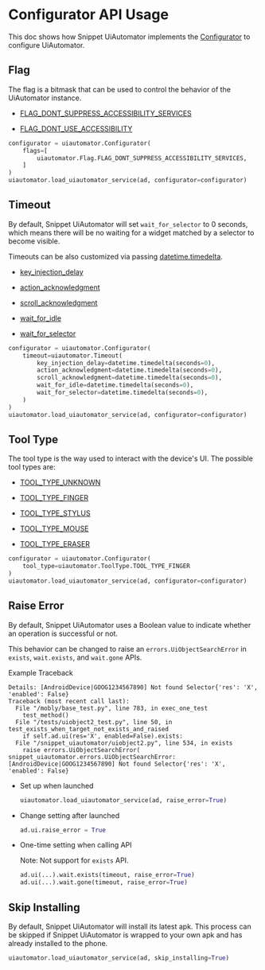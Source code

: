 # Configurator API Usage

This doc shows how Snippet UiAutomator implements the
[Configurator](https://developer.android.com/reference/androidx/test/uiautomator/Configurator)
to configure UiAutomator.

## Flag

The flag is a bitmask that can be used to control the behavior of the
UiAutomator instance.

-   [FLAG_DONT_SUPPRESS_ACCESSIBILITY_SERVICES](https://developer.android.com/reference/android/app/UiAutomation.html#FLAG_DONT_SUPPRESS_ACCESSIBILITY_SERVICES)

-   [FLAG_DONT_USE_ACCESSIBILITY](https://developer.android.com/reference/android/app/UiAutomation.html#FLAG_DONT_USE_ACCESSIBILITY)

```python
configurator = uiautomator.Configurator(
    flags=[
        uiautomator.Flag.FLAG_DONT_SUPPRESS_ACCESSIBILITY_SERVICES,
    ]
)
uiautomator.load_uiautomator_service(ad, configurator=configurator)
```

## Timeout

By default, Snippet UiAutomator will set `wait_for_selector` to 0 seconds, which
means there will be no waiting for a widget matched by a selector to become
visible.

Timeouts can be also customized via passing
[datetime.timedelta](https://docs.python.org/3/library/datetime.html#timedelta-objects).

-   [key_injection_delay](https://developer.android.com/reference/androidx/test/uiautomator/Configurator#setKeyInjectionDelay\(long\))

-   [action_acknowledgment](https://developer.android.com/reference/androidx/test/uiautomator/Configurator#setActionAcknowledgmentTimeout\(long\))

-   [scroll_acknowledgment](https://developer.android.com/reference/androidx/test/uiautomator/Configurator#setScrollAcknowledgmentTimeout\(long\))

-   [wait_for_idle](https://developer.android.com/reference/androidx/test/uiautomator/Configurator#setWaitForIdleTimeout\(long\))

-   [wait_for_selector](https://developer.android.com/reference/androidx/test/uiautomator/Configurator#setWaitForSelectorTimeout\(long\))

```python
configurator = uiautomator.Configurator(
    timeout=uiautomator.Timeout(
        key_injection_delay=datetime.timedelta(seconds=0),
        action_acknowledgment=datetime.timedelta(seconds=0),
        scroll_acknowledgment=datetime.timedelta(seconds=0),
        wait_for_idle=datetime.timedelta(seconds=0),
        wait_for_selector=datetime.timedelta(seconds=0),
    )
)
uiautomator.load_uiautomator_service(ad, configurator=configurator)
```

## Tool Type

The tool type is the way used to interact with the device's UI. The possible
tool types are:

-   [TOOL_TYPE_UNKNOWN](https://developer.android.com/reference/android/view/MotionEvent#TOOL_TYPE_UNKNOWN)

-   [TOOL_TYPE_FINGER](https://developer.android.com/reference/android/view/MotionEvent#TOOL_TYPE_FINGER)

-   [TOOL_TYPE_STYLUS](https://developer.android.com/reference/android/view/MotionEvent#TOOL_TYPE_STYLUS)

-   [TOOL_TYPE_MOUSE](https://developer.android.com/reference/android/view/MotionEvent#TOOL_TYPE_MOUSE)

-   [TOOL_TYPE_ERASER](https://developer.android.com/reference/android/view/MotionEvent#TOOL_TYPE_ERASER)

```python
configurator = uiautomator.Configurator(
    tool_type=uiautomator.ToolType.TOOL_TYPE_FINGER
)
uiautomator.load_uiautomator_service(ad, configurator=configurator)
```

## Raise Error

By default, Snippet UiAutomator uses a Boolean value to indicate whether an
operation is successful or not.

This behavior can be changed to raise an `errors.UiObjectSearchError` in
`exists`, `wait.exists`, and `wait.gone` APIs.

<section class="zippy" id="UiObjectSearchError">

Example Traceback

```
Details: [AndroidDevice|GOOG1234567890] Not found Selector{'res': 'X', 'enabled': False}
Traceback (most recent call last):
  File "/mobly/base_test.py", line 783, in exec_one_test
    test_method()
  File "/tests/uiobject2_test.py", line 50, in test_exists_when_target_not_exists_and_raised
    if self.ad.ui(res='X', enabled=False).exists:
  File "/snippet_uiautomator/uiobject2.py", line 534, in exists
    raise errors.UiObjectSearchError(
snippet_uiautomator.errors.UiObjectSearchError: [AndroidDevice|GOOG1234567890] Not found Selector{'res': 'X', 'enabled': False}
```

</section>

-   Set up when launched

    ```python
    uiautomator.load_uiautomator_service(ad, raise_error=True)
    ```

-   Change setting after launched

    ```python
    ad.ui.raise_error = True
    ```

-   One-time setting when calling API

    Note: Not support for `exists` API.

    ```python
    ad.ui(...).wait.exists(timeout, raise_error=True)
    ad.ui(...).wait.gone(timeout, raise_error=True)
    ```

## Skip Installing

By default, Snippet UiAutomator will install its latest apk. This process can
be skipped if Snippet UiAutomator is wrapped to your own apk and has already
installed to the phone.

```python
uiautomator.load_uiautomator_service(ad, skip_installing=True)
```

